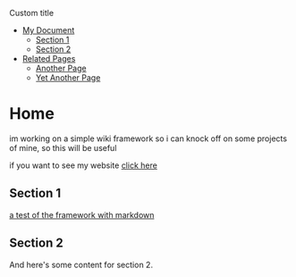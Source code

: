 <!-- Favicon: https://pingey.neocities.org/jinx.jpg -->
<!-- Title -->
Custom title
<!-- Table of Contents -->
- [My Document](#my-document)
  - [Section 1](#section-1)
  - [Section 2](#section-2)
- [Related Pages](#related-pages)
  - [Another Page](another-page.md)
  - [Yet Another Page](yet-another-page.md)

<!-- Document Content -->
# Home

im working on a simple wiki framework so i can knock off on some projects of mine, so this will be useful

if you want to see my website [click here](/)

## Section 1

[a test of the framework with markdown](#/README)

## Section 2

And here's some content for section 2.
